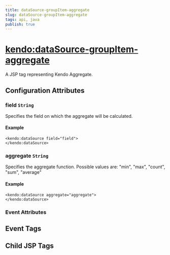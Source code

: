 ```yaml
---
title: dataSource-groupItem-aggregate
slug: dataSource-groupItem-aggregate
tags: api, java
publish: true
---
```


# <kendo:dataSource-groupItem-aggregate>
A JSP tag representing Kendo Aggregate.

## Configuration Attributes


### field `String`

Specifies the field on which the aggregate will be calculated.

#### Example
    <kendo:dataSource field="field">
    </kendo:dataSource>



### aggregate `String`

Specifies the aggregate function. Possible values are: "min", "max", "count", "sum", "average"

#### Example
    <kendo:dataSource aggregate="aggregate">
    </kendo:dataSource>



### Event Attributes

## Event Tags


## Child JSP Tags

